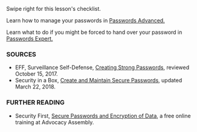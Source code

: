 [Title]: # (What now?)
[Order]: # (9)

Swipe right for this lesson's checklist. 

Learn how to manage your passwords in [Passwords Advanced.](umbrella://lesson/passwords/1)

Learn what to do if you might be forced to hand over your password in [Passwords Expert.](umbrella://lesson/passwords/2)

### SOURCES

* EFF, Surveillance Self-Defense, [Creating Strong Passwords](https://ssd.eff.org/en/module/creating-strong-passwords), reviewed October 15, 2017.
* Security in a Box, [Create and Maintain Secure Passwords](https://securityinabox.org/en/guide/passwords/), updated March 22, 2018. 

### FURTHER READING

* Security First, [Secure Passwords and Encryption of Data](https://advocacyassembly.org/en/courses/31/#/chapter/1/lesson/1), a free online training at Advocacy Assembly. 
